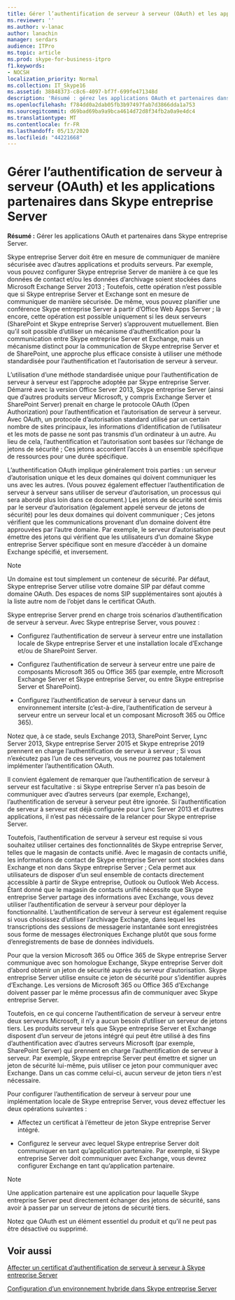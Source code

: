 ```yaml
---
title: Gérer l’authentification de serveur à serveur (OAuth) et les applications partenaires dans Skype entreprise Server
ms.reviewer: ''
ms.author: v-lanac
author: lanachin
manager: serdars
audience: ITPro
ms.topic: article
ms.prod: skype-for-business-itpro
f1.keywords:
- NOCSH
localization_priority: Normal
ms.collection: IT_Skype16
ms.assetid: 38848373-c8c6-4097-bf7f-699fe471348d
description: 'Résumé : gérez les applications OAuth et partenaires dans Skype entreprise Server.'
ms.openlocfilehash: f784dd0a2dab05fb3b97497fab7d3866dda1a753
ms.sourcegitcommit: d69bad69ba9a9bca4614d72d8f34fb2a0a9e4dc4
ms.translationtype: MT
ms.contentlocale: fr-FR
ms.lasthandoff: 05/13/2020
ms.locfileid: "44221668"
---
```

# <a name="manage-server-to-server-authentication-oauth-and-partner-applications-in-skype-for-business-server"></a>Gérer l’authentification de serveur à serveur (OAuth) et les applications partenaires dans Skype entreprise Server
 
**Résumé :** Gérer les applications OAuth et partenaires dans Skype entreprise Server.
  
Skype entreprise Server doit être en mesure de communiquer de manière sécurisée avec d’autres applications et produits serveurs. Par exemple, vous pouvez configurer Skype entreprise Server de manière à ce que les données de contact et/ou les données d’archivage soient stockées dans Microsoft Exchange Server 2013 ; Toutefois, cette opération n’est possible que si Skype entreprise Server et Exchange sont en mesure de communiquer de manière sécurisée. De même, vous pouvez planifier une conférence Skype entreprise Server à partir d’Office Web Apps Server ; là encore, cette opération est possible uniquement si les deux serveurs (SharePoint et Skype entreprise Server) s’approuvent mutuellement. Bien qu’il soit possible d’utiliser un mécanisme d’authentification pour la communication entre Skype entreprise Server et Exchange, mais un mécanisme distinct pour la communication de Skype entreprise Server et de SharePoint, une approche plus efficace consiste à utiliser une méthode standardisée pour l’authentification et l’autorisation de serveur à serveur.
  
L’utilisation d’une méthode standardisée unique pour l’authentification de serveur à serveur est l’approche adoptée par Skype entreprise Server. Démarré avec la version Office Server 2013, Skype entreprise Server (ainsi que d’autres produits serveur Microsoft, y compris Exchange Server et SharePoint Server) prenait en charge le protocole OAuth (Open Authorization) pour l’authentification et l’autorisation de serveur à serveur. Avec OAuth, un protocole d’autorisation standard utilisé par un certain nombre de sites principaux, les informations d’identification de l’utilisateur et les mots de passe ne sont pas transmis d’un ordinateur à un autre. Au lieu de cela, l’authentification et l’autorisation sont basées sur l’échange de jetons de sécurité ; Ces jetons accordent l’accès à un ensemble spécifique de ressources pour une durée spécifique.
  
L’authentification OAuth implique généralement trois parties : un serveur d’autorisation unique et les deux domaines qui doivent communiquer les uns avec les autres. (Vous pouvez également effectuer l’authentification de serveur à serveur sans utiliser de serveur d’autorisation, un processus qui sera abordé plus loin dans ce document.) Les jetons de sécurité sont émis par le serveur d’autorisation (également appelé serveur de jetons de sécurité) pour les deux domaines qui doivent communiquer ; Ces jetons vérifient que les communications provenant d’un domaine doivent être approuvées par l’autre domaine. Par exemple, le serveur d’autorisation peut émettre des jetons qui vérifient que les utilisateurs d’un domaine Skype entreprise Server spécifique sont en mesure d’accéder à un domaine Exchange spécifié, et inversement.
  
> [!NOTE]
> Un domaine est tout simplement un conteneur de sécurité. Par défaut, Skype entreprise Server utilise votre domaine SIP par défaut comme domaine OAuth. Des espaces de noms SIP supplémentaires sont ajoutés à la liste autre nom de l’objet dans le certificat OAuth. 
  
Skype entreprise Server prend en charge trois scénarios d’authentification de serveur à serveur. Avec Skype entreprise Server, vous pouvez :
  
- Configurez l’authentification de serveur à serveur entre une installation locale de Skype entreprise Server et une installation locale d’Exchange et/ou de SharePoint Server.
    
- Configurez l’authentification de serveur à serveur entre une paire de composants Microsoft 365 ou Office 365 (par exemple, entre Microsoft Exchange Server et Skype entreprise Server, ou entre Skype entreprise Server et SharePoint).
    
- Configurez l’authentification de serveur à serveur dans un environnement intersite (c’est-à-dire, l’authentification de serveur à serveur entre un serveur local et un composant Microsoft 365 ou Office 365).
    
Notez que, à ce stade, seuls Exchange 2013, SharePoint Server, Lync Server 2013, Skype entreprise Server 2015 et Skype entreprise 2019 prennent en charge l’authentification de serveur à serveur ; Si vous n’exécutez pas l’un de ces serveurs, vous ne pourrez pas totalement implémenter l’authentification OAuth.
  
Il convient également de remarquer que l’authentification de serveur à serveur est facultative : si Skype entreprise Server n’a pas besoin de communiquer avec d’autres serveurs (par exemple, Exchange), l’authentification de serveur à serveur peut être ignorée. Si l’authentification de serveur à serveur est déjà configurée pour Lync Server 2013 et d’autres applications, il n’est pas nécessaire de la relancer pour Skype entreprise Server. 
  
Toutefois, l’authentification de serveur à serveur est requise si vous souhaitez utiliser certaines des fonctionnalités de Skype entreprise Server, telles que le magasin de contacts unifié. Avec le magasin de contacts unifié, les informations de contact de Skype entreprise Server sont stockées dans Exchange et non dans Skype entreprise Server ; Cela permet aux utilisateurs de disposer d’un seul ensemble de contacts directement accessible à partir de Skype entreprise, Outlook ou Outlook Web Access. Étant donné que le magasin de contacts unifié nécessite que Skype entreprise Server partage des informations avec Exchange, vous devez utiliser l’authentification de serveur à serveur pour déployer la fonctionnalité. L’authentification de serveur à serveur est également requise si vous choisissez d’utiliser l’archivage Exchange, dans lequel les transcriptions des sessions de messagerie instantanée sont enregistrées sous forme de messages électroniques Exchange plutôt que sous forme d’enregistrements de base de données individuels.
  
Pour que la version Microsoft 365 ou Office 365 de Skype entreprise Server communique avec son homologue Exchange, Skype entreprise Server doit d’abord obtenir un jeton de sécurité auprès du serveur d’autorisation. Skype entreprise Server utilise ensuite ce jeton de sécurité pour s’identifier auprès d’Exchange. Les versions de Microsoft 365 ou Office 365 d’Exchange doivent passer par le même processus afin de communiquer avec Skype entreprise Server.
  
Toutefois, en ce qui concerne l’authentification de serveur à serveur entre deux serveurs Microsoft, il n’y a aucun besoin d’utiliser un serveur de jetons tiers. Les produits serveur tels que Skype entreprise Server et Exchange disposent d’un serveur de jetons intégré qui peut être utilisé à des fins d’authentification avec d’autres serveurs Microsoft (par exemple, SharePoint Server) qui prennent en charge l’authentification de serveur à serveur. Par exemple, Skype entreprise Server peut émettre et signer un jeton de sécurité lui-même, puis utiliser ce jeton pour communiquer avec Exchange. Dans un cas comme celui-ci, aucun serveur de jeton tiers n'est nécessaire.
  
Pour configurer l’authentification de serveur à serveur pour une implémentation locale de Skype entreprise Server, vous devez effectuer les deux opérations suivantes :
  
- Affectez un certificat à l’émetteur de jeton Skype entreprise Server intégré.
    
- Configurez le serveur avec lequel Skype entreprise Server doit communiquer en tant qu’application partenaire. Par exemple, si Skype entreprise Server doit communiquer avec Exchange, vous devrez configurer Exchange en tant qu’application partenaire.
    
> [!NOTE]
> Une application partenaire est une application pour laquelle Skype entreprise Server peut directement échanger des jetons de sécurité, sans avoir à passer par un serveur de jetons de sécurité tiers. 
  
Notez que OAuth est un élément essentiel du produit et qu’il ne peut pas être désactivé ou supprimé.
  
## <a name="see-also"></a>Voir aussi

[Affecter un certificat d’authentification de serveur à serveur à Skype entreprise Server](assign-a-server-to-server-certificate.md)
  
[Configuration d’un environnement hybride dans Skype entreprise Server](configure-a-hybrid-environment.md)
